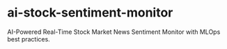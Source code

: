 # ai-stock-sentiment-monitor
AI-Powered Real-Time Stock Market News Sentiment Monitor with MLOps best practices.
